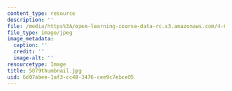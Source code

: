 ```yaml
---
content_type: resource
description: ''
file: /media/https%3A/open-learning-course-data-rc.s3.amazonaws.com/4-614-religious-architecture-and-islamic-cultures-fall-2002/6d07abee1af3cc483476cee9c7ebce05_5079thumbnail.jpg
file_type: image/jpeg
image_metadata:
  caption: ''
  credit: ''
  image-alt: ''
resourcetype: Image
title: 5079thumbnail.jpg
uid: 6d07abee-1af3-cc48-3476-cee9c7ebce05
---
```

